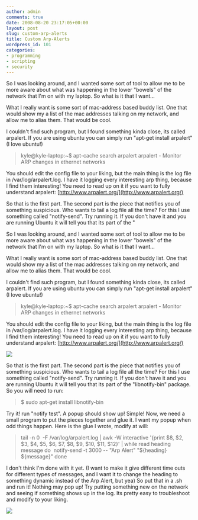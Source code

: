 ```yaml
---
author: admin
comments: true
date: 2008-08-20 23:17:05+00:00
layout: post
slug: custom-arp-alerts
title: Custom Arp-Alerts
wordpress_id: 101
categories:
- programming
- scripting
- security
---
```


So I was looking around, and I wanted some sort of tool to allow me to be more aware about what was happening in the lower "bowels" of the network that I'm on with my laptop. So what is it that I want...

What I really want is some sort of mac-address based buddy list. One that would show my a list of the mac addresses talking on my network, and allow me to alias them. That would be cool.

I couldn't find such program, but I found something kinda close, its called arpalert. If you are using ubuntu you can simply run "apt-get install arpalert" (I love ubuntu!)


> kyle@kyle-laptop:~$ apt-cache search arpalert
arpalert - Monitor ARP changes in ethernet networks


You should edit the config file to your liking, but the main thing is the log file in /var/log/arpalert.log. I have it logging every interesting arp thing, because I find them interesting! You need to read up on it if you want to fully understand arpalert: [http://www.arpalert.org/](http://www.arpalert.org/)

So that is the first part. The second part is the piece that notifies you of something suspicious. Who wants to tail a log file all the time? For this I use something called "notify-send". Try running it. If you don't have it and you are running Ubuntu it will tell you that its part of the "

So I was looking around, and I wanted some sort of tool to allow me to be more aware about what was happening in the lower "bowels" of the network that I'm on with my laptop. So what is it that I want...

What I really want is some sort of mac-address based buddy list. One that would show my a list of the mac addresses talking on my network, and allow me to alias them. That would be cool.

I couldn't find such program, but I found something kinda close, its called arpalert. If you are using ubuntu you can simply run "apt-get install arpalert" (I love ubuntu!)


> kyle@kyle-laptop:~$ apt-cache search arpalert
arpalert - Monitor ARP changes in ethernet networks


You should edit the config file to your liking, but the main thing is the log file in /var/log/arpalert.log. I have it logging every interesting arp thing, because I find them interesting! You need to read up on it if you want to fully understand arpalert: [http://www.arpalert.org/](http://www.arpalert.org/)


[![](/uploads/tailarps.png)](/uploads/tailarps.png)



So that is the first part. The second part is the piece that notifies you of something suspicious. Who wants to tail a log file all the time? For this I use something called "notify-send". Try running it. If you don't have it and you are running Ubuntu it will tell you that its part of the "libnotify-bin" package. So you will need to run:


> $ sudo apt-get install libnotify-bin


Try it! run "notify test". A popup should show up! Simple! Now, we need a small program to put the pieces together and glue it. I want my popup when odd things happen. Here is the glue I wrote, modify at will:


> tail -n 0  -F /var/log/arpalert.log | awk -W interactive '{print $8, $2, $3, $4, $5, $6, $7, $8, $9, $10, $11, $12}' | 
while read heading message
do  notify-send -t 3000 -- "Arp Alert" "${heading} ${message}"
done


I don't think I'm done with it yet. (I want to make it give different time outs for different types of messages, and I want it to change the heading to something dynamic instead of the Arp Alert, but yea) So put that in a .sh and run it! Nothing may pop up! Try putting something new on the network and seeing if something shows up in the log. Its pretty easy to troubleshoot and modify to your liking.


[![](/uploads/screenshot1.png)](/uploads/screenshot1.png)
